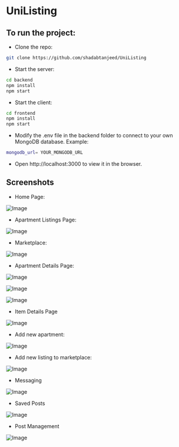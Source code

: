 # UniListing
 
## To run the project:

- Clone the repo:
```bash
git clone https://github.com/shadabtanjeed/UniListing
```
- Start the server:
```bash
cd backend
npm install
npm start
```
- Start the client:
```bash
cd frontend
npm install
npm start
```
- Modify the .env file in the backend folder to connect to your own MongoDB database.
Example:
``` bash
mongodb_url= YOUR_MONGODB_URL
```
- Open http://localhost:3000 to view it in the browser.

## Screenshots
- Home Page:

![Image](https://github.com/user-attachments/assets/8576f815-5a38-4fb1-acdb-aebed8f07ff6)

- Apartment Listings Page:

![Image](https://github.com/user-attachments/assets/3d03b837-1ff7-472a-98f9-60dd9fd7d1e1)

- Marketplace:

![Image](https://github.com/user-attachments/assets/2aa9442c-af0b-4c04-8b8b-4533e7af0e31)

- Apartment Details Page:

![Image](https://github.com/user-attachments/assets/8f2fa6bd-f0ef-4cd0-a58b-94b6aef9f70e)

![Image](https://github.com/user-attachments/assets/651c43cc-a944-478c-b078-cb3d05c95f4e)

![Image](https://github.com/user-attachments/assets/81e21e4e-a8ce-44c8-b1f0-2a803d2b5071)

- Item Details Page

![Image](https://github.com/user-attachments/assets/0e6a1cd4-6201-45da-8f6b-56720c934fe4)

- Add new apartment:

![Image](https://github.com/user-attachments/assets/b04ae4b2-c9aa-4699-b90b-7ef937fe9783)

- Add new listing to marketplace:

![Image](https://github.com/user-attachments/assets/13af9413-7bfc-430c-a23e-b2ba75c3395f)

- Messaging

![Image](https://github.com/user-attachments/assets/0cb31210-9137-4bc0-a2c5-c5dedf645a72)

- Saved Posts

![Image](https://github.com/user-attachments/assets/74a2c012-b910-4556-9b88-dbf7acb806e4)

- Post Management

![Image](https://github.com/user-attachments/assets/675675f8-7cf3-4f07-9fc0-5eac6c7c8c5b)
